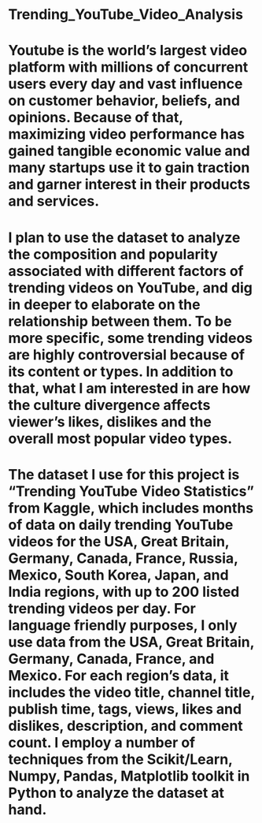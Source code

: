 # Trending_YouTube_Video_Analysis

# Youtube is the world’s largest video platform with millions of concurrent users every day and vast influence on customer behavior, beliefs, and opinions. Because of that, maximizing video performance has gained tangible economic value and many startups use it to gain traction and garner interest in their products and services.
# I plan to use the dataset to analyze the composition and popularity associated with different factors of trending videos on YouTube, and dig in deeper to elaborate on the relationship between them. To be more specific, some trending videos are highly controversial because of its content or types. In addition to that, what I am interested in are how the culture divergence affects viewer’s likes, dislikes and the overall most popular video types. 
# The dataset I use for this project is “Trending YouTube Video Statistics” from Kaggle, which includes months of data on daily trending YouTube videos for the USA, Great Britain, Germany, Canada, France, Russia, Mexico, South Korea, Japan, and India regions, with up to 200 listed trending videos per day. For language friendly purposes, I only use data from the USA, Great Britain, Germany, Canada, France, and Mexico.  For each region’s data, it includes the video title, channel title, publish time, tags, views, likes and dislikes, description, and comment count. I employ a number of techniques from the Scikit/Learn, Numpy, Pandas, Matplotlib toolkit in Python to analyze the dataset at hand.
